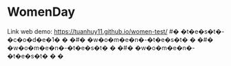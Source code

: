 # WomenDay
Link web demo: https://tuanhuy11.github.io/women-test/
#� �t�e�s�t�-�c�o�d�e�1�
�
�#� �w�o�m�e�n�-�t�e�s�t�
�
�#� �w�o�m�e�n�-�t�e�s�t�
�
�#� �w�o�m�e�n�-�t�e�s�t�
�
�
